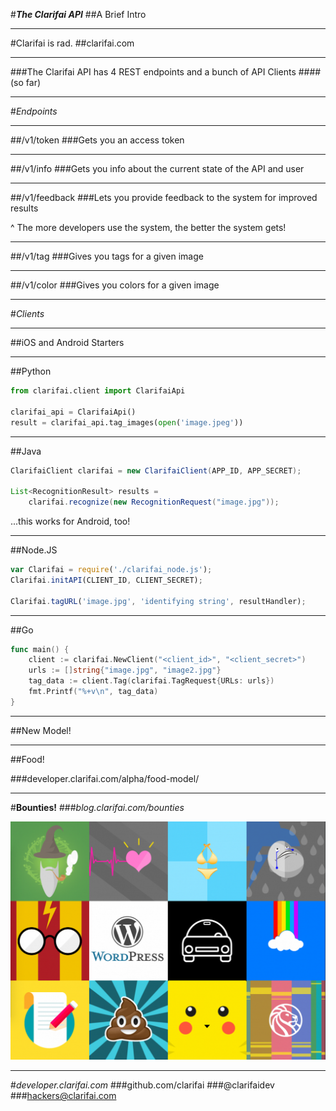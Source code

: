 #__*The Clarifai API*__
##A Brief Intro

---

#Clarifai is rad.
##clarifai.com

---

###The Clarifai API has 4 REST endpoints and a bunch of API Clients
####(so far)

---

#*Endpoints*

---

##/v1/token
###Gets you an access token

---

##/v1/info
###Gets you info about the current state of the API and user

---

##/v1/feedback
###Lets you provide feedback to the system for improved results

^ The more developers use the system, the better the system gets!

---

##/v1/tag
###Gives you tags for a given image

---

##/v1/color
###Gives you colors for a given image

---

#*Clients*

---

##iOS and Android Starters

---

##Python

```python
from clarifai.client import ClarifaiApi

clarifai_api = ClarifaiApi()
result = clarifai_api.tag_images(open('image.jpeg'))
```

---

##Java

```java
ClarifaiClient clarifai = new ClarifaiClient(APP_ID, APP_SECRET);

List<RecognitionResult> results =
    clarifai.recognize(new RecognitionRequest("image.jpg"));
```

...this works for Android, too!

---

##Node.JS

```javascript
var Clarifai = require('./clarifai_node.js');
Clarifai.initAPI(CLIENT_ID, CLIENT_SECRET);

Clarifai.tagURL('image.jpg', 'identifying string', resultHandler);
```

---

##Go

```go
func main() {
    client := clarifai.NewClient("<client_id>", "<client_secret>")
    urls := []string{"image.jpg", "image2.jpg"}
    tag_data := client.Tag(clarifai.TagRequest{URLs: urls})
    fmt.Printf("%+v\n", tag_data)
}
```

---

##New Model!

---

##Food!

###developer.clarifai.com/alpha/food-model/

---

#__Bounties!__
###*blog.clarifai.com/bounties*

![left](bounties.png)

---

#_developer.clarifai.com_
###github.com/clarifai
###@clarifaidev
###hackers@clarifai.com
